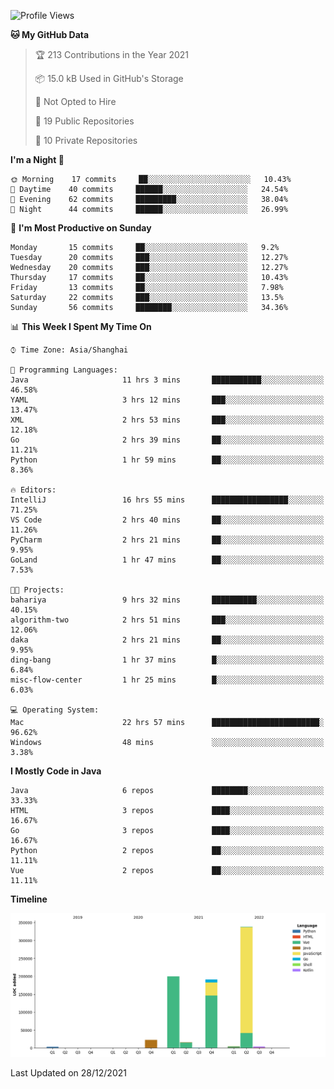 <!--START_SECTION:waka-->
![Profile Views](http://img.shields.io/badge/Profile%20Views-0-blue)

**🐱 My GitHub Data** 

> 🏆 213 Contributions in the Year 2021
 > 
> 📦 15.0 kB Used in GitHub's Storage 
 > 
> 🚫 Not Opted to Hire
 > 
> 📜 19 Public Repositories 
 > 
> 🔑 10 Private Repositories  
 > 
**I'm a Night 🦉** 

```text
🌞 Morning    17 commits     ██░░░░░░░░░░░░░░░░░░░░░░░   10.43% 
🌆 Daytime    40 commits     ██████░░░░░░░░░░░░░░░░░░░   24.54% 
🌃 Evening    62 commits     █████████░░░░░░░░░░░░░░░░   38.04% 
🌙 Night      44 commits     ██████░░░░░░░░░░░░░░░░░░░   26.99%

```
📅 **I'm Most Productive on Sunday** 

```text
Monday       15 commits     ██░░░░░░░░░░░░░░░░░░░░░░░   9.2% 
Tuesday      20 commits     ███░░░░░░░░░░░░░░░░░░░░░░   12.27% 
Wednesday    20 commits     ███░░░░░░░░░░░░░░░░░░░░░░   12.27% 
Thursday     17 commits     ██░░░░░░░░░░░░░░░░░░░░░░░   10.43% 
Friday       13 commits     ██░░░░░░░░░░░░░░░░░░░░░░░   7.98% 
Saturday     22 commits     ███░░░░░░░░░░░░░░░░░░░░░░   13.5% 
Sunday       56 commits     ████████░░░░░░░░░░░░░░░░░   34.36%

```


📊 **This Week I Spent My Time On** 

```text
⌚︎ Time Zone: Asia/Shanghai

💬 Programming Languages: 
Java                     11 hrs 3 mins       ███████████░░░░░░░░░░░░░░   46.58% 
YAML                     3 hrs 12 mins       ███░░░░░░░░░░░░░░░░░░░░░░   13.47% 
XML                      2 hrs 53 mins       ███░░░░░░░░░░░░░░░░░░░░░░   12.18% 
Go                       2 hrs 39 mins       ██░░░░░░░░░░░░░░░░░░░░░░░   11.21% 
Python                   1 hr 59 mins        ██░░░░░░░░░░░░░░░░░░░░░░░   8.36%

🔥 Editors: 
IntelliJ                 16 hrs 55 mins      █████████████████░░░░░░░░   71.25% 
VS Code                  2 hrs 40 mins       ██░░░░░░░░░░░░░░░░░░░░░░░   11.26% 
PyCharm                  2 hrs 21 mins       ██░░░░░░░░░░░░░░░░░░░░░░░   9.95% 
GoLand                   1 hr 47 mins        ██░░░░░░░░░░░░░░░░░░░░░░░   7.53%

🐱‍💻 Projects: 
bahariya                 9 hrs 32 mins       ██████████░░░░░░░░░░░░░░░   40.15% 
algorithm-two            2 hrs 51 mins       ███░░░░░░░░░░░░░░░░░░░░░░   12.06% 
daka                     2 hrs 21 mins       ██░░░░░░░░░░░░░░░░░░░░░░░   9.95% 
ding-bang                1 hr 37 mins        █░░░░░░░░░░░░░░░░░░░░░░░░   6.84% 
misc-flow-center         1 hr 25 mins        █░░░░░░░░░░░░░░░░░░░░░░░░   6.03%

💻 Operating System: 
Mac                      22 hrs 57 mins      ████████████████████████░   96.62% 
Windows                  48 mins             ░░░░░░░░░░░░░░░░░░░░░░░░░   3.38%

```

**I Mostly Code in Java** 

```text
Java                     6 repos             ████████░░░░░░░░░░░░░░░░░   33.33% 
HTML                     3 repos             ████░░░░░░░░░░░░░░░░░░░░░   16.67% 
Go                       3 repos             ████░░░░░░░░░░░░░░░░░░░░░   16.67% 
Python                   2 repos             ██░░░░░░░░░░░░░░░░░░░░░░░   11.11% 
Vue                      2 repos             ██░░░░░░░░░░░░░░░░░░░░░░░   11.11%

```


**Timeline**

![Chart not found](https://raw.githubusercontent.com/youtiaoguagua/youtiaoguagua/master/charts/bar_graph.png) 


 Last Updated on 28/12/2021
<!--END_SECTION:waka-->